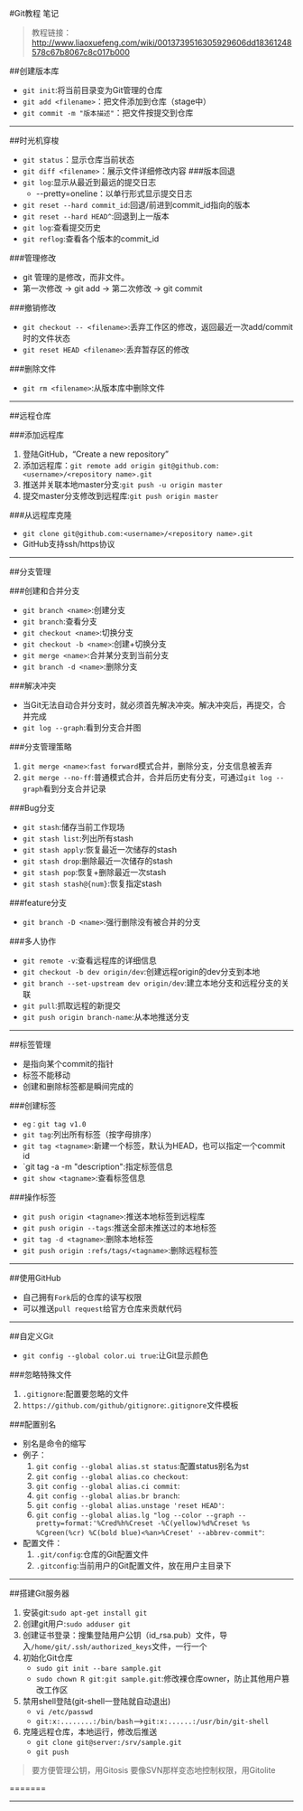 #Git教程 笔记
> 教程链接：http://www.liaoxuefeng.com/wiki/0013739516305929606dd18361248578c67b8067c8c017b000

##创建版本库
+ `git init`:将当前目录变为Git管理的仓库
+ `git add <filename>`：把文件添加到仓库（stage中）
+ `git commit -m "版本描述"`：把文件按提交到仓库

---------------------
##时光机穿梭
+ `git status`：显示仓库当前状态
+ `git diff <filename>`：展示文件详细修改内容
###版本回退
+ `git log`:显示从最近到最远的提交日志
	+ --pretty=oneline：以单行形式显示提交日志
+ `git reset --hard commit_id`:回退/前进到commit_id指向的版本
+ `git reset --hard HEAD^`:回退到上一版本
+ `git log`:查看提交历史
+ `git reflog`:查看各个版本的commit_id

###管理修改
+ git 管理的是修改，而非文件。
+ 第一次修改 -> git add -> 第二次修改 -> git commit

###撤销修改
+ `git checkout -- <filename>`:丢弃工作区的修改，返回最近一次add/commit时的文件状态
+ `git reset HEAD <filename>`:丢弃暂存区的修改

###删除文件
+ `git rm <filename>`:从版本库中删除文件

--------------------
##远程仓库

###添加远程库
1. 登陆GitHub，“Create a new repository”
2. 添加远程库：`git remote add origin git@github.com:<username>/<repository name>.git`
3. 推送并关联本地master分支:`git push -u origin master`
4. 提交master分支修改到远程库:`git push origin master`

###从远程库克隆
+ `git clone git@github.com:<username>/<repository name>.git`
+ GitHub支持ssh/https协议

---------------------
##分支管理

###创建和合并分支
+ `git branch <name>`:创建分支
+ `git branch`:查看分支
+ `git checkout <name>`:切换分支
+ `git checkout -b <name>`:创建+切换分支
+ `git merge <name>`:合并某分支到当前分支
+ `git branch -d <name>`:删除分支

###解决冲突
+ 当Git无法自动合并分支时，就必须首先解决冲突。解决冲突后，再提交，合并完成
+ `git log --graph`:看到分支合并图

###分支管理策略
1. `git merge <name>`:`fast forward`模式合并，删除分支，分支信息被丢弃
2. `git merge --no-ff`:普通模式合并，合并后历史有分支，可通过`git log --graph`看到分支合并记录

###Bug分支
+ `git stash`:储存当前工作现场
+ `git stash list`:列出所有stash
+ `git stash apply`:恢复最近一次储存的stash
+ `git stash drop`:删除最近一次储存的stash
+ `git stash pop`:恢复+删除最近一次stash
+ `git stash stash@{num}`:恢复指定stash

###feature分支
+ `git branch -D <name>`:强行删除没有被合并的分支

###多人协作
+ `git remote -v`:查看远程库的详细信息
+ `git checkout -b dev origin/dev`:创建远程origin的dev分支到本地
+ `git branch --set-upstream dev origin/dev`:建立本地分支和远程分支的关联
+ `git pull`:抓取远程的新提交
+ `git push origin branch-name`:从本地推送分支

---------------------
##标签管理
+ 是指向某个commit的指针
+ 标签不能移动
+ 创建和删除标签都是瞬间完成的

###创建标签
+ `eg：git tag v1.0`
+ `git tag`:列出所有标签（按字母排序）
+ `git tag <tagname>`:新建一个标签，默认为HEAD，也可以指定一个commit id
+ `git tag -a <tagname> -m "description":指定标签信息
+ `git show <tagname>`:查看标签信息

###操作标签
+ `git push origin <tagname>`:推送本地标签到远程库
+ `git push origin --tags`:推送全部未推送过的本地标签
+ `git tag -d <tagname>`:删除本地标签
+ `git push origin :refs/tags/<tagname>`:删除远程标签

---------------------
##使用GitHub
+ 自己拥有`Fork`后的仓库的读写权限
+ 可以推送`pull request`给官方仓库来贡献代码

---------------------
##自定义Git
+ `git config --global color.ui true`:让Git显示颜色

###忽略特殊文件
1. `.gitignore`:配置要忽略的文件
2. `https://github.com/github/gitignore`:`.gitignore`文件模板

###配置别名
+ 别名是命令的缩写
+ 例子：
	1. `git config --global alias.st status`:配置status别名为st
	2. `git config --global alias.co checkout`:
	3. `git config --global alias.ci commit`:
	4. `git config --global alias.br branch`:
	5. `git config --global alias.unstage 'reset HEAD'`:
	6. `git config --global alias.lg "log --color --graph --pretty=format:'%Cred%h%Creset -%C(yellow)%d%Creset %s %Cgreen(%cr) %C(bold blue)<%an>%Creset' --abbrev-commit"`:
+ 配置文件：
	1. `.git/config`:仓库的Git配置文件
	2. `.gitconfig`:当前用户的Git配置文件，放在用户主目录下

---------------------
##搭建Git服务器
1. 安装git:`sudo apt-get install git`
2. 创建git用户:`sudo adduser git`
3. 创建证书登录：搜集登陆用户公钥（id_rsa.pub）文件，导入`/home/git/.ssh/authorized_keys`文件，一行一个
4. 初始化Git仓库
	+ `sudo git init --bare sample.git`
	+ `sudo chown R git:git sample.git`:修改裸仓库owner，防止其他用户篡改工作区
5. 禁用shell登陆(git-shell一登陆就自动退出)
	+ `vi /etc/passwd`
	+ `git:x:........:/bin/bash`-->`git:x:......:/usr/bin/git-shell`
6. 克隆远程仓库，本地运行，修改后推送
	+ `git clone git@server:/srv/sample.git`
	+ `git push`
	
> 要方便管理公钥，用Gitosis
> 要像SVN那样变态地控制权限，用Gitolite

=======

------------------

